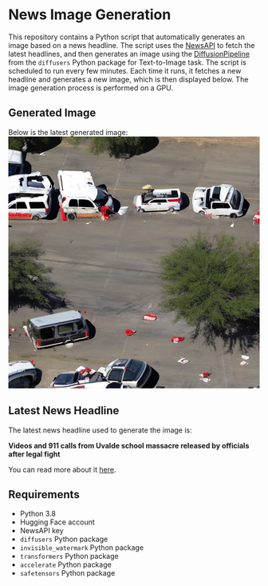 # News Image Generation
This repository contains a Python script that automatically generates an image based on a news headline. The script uses the [NewsAPI](https://newsapi.org/) to fetch the latest headlines, and then generates an image using the [DiffusionPipeline](https://github.com/huggingface/diffusers) from the `diffusers` Python package for Text-to-Image task.
The script is scheduled to run every few minutes. Each time it runs, it fetches a new headline and generates a new image, which is then displayed below. The image generation process is performed on a GPU.

## Generated Image
Below is the latest generated image:
![Generated Image](image.png)

## Latest News Headline
The latest news headline used to generate the image is:

**Videos and 911 calls from Uvalde school massacre released by officials after legal fight**

You can read more about it [here](https://news.google.com/rss/articles/CBMingFBVV95cUxNTTB6cjNyUmxKU19DN1FBaF8zZFZJVXRIdDJPZExUbnlHRTFPZWtzMFRuWGxlbExZUzJIWVFfYy1UcHRGTERSZnd3aTNrTVdDakIyVFJDdzV6T2NzMnNQbldob2dfeldobmRwQXZpSVFRWnhjTmZ5cU9BVkdtLUowNXFXaFAwcjdOY19uZXR2aXB2Z044YUtuU21YUFlsZw?oc=5).

## Requirements
- Python 3.8
- Hugging Face account
- NewsAPI key
- `diffusers` Python package
- `invisible_watermark` Python package
- `transformers` Python package
- `accelerate` Python package
- `safetensors` Python package
